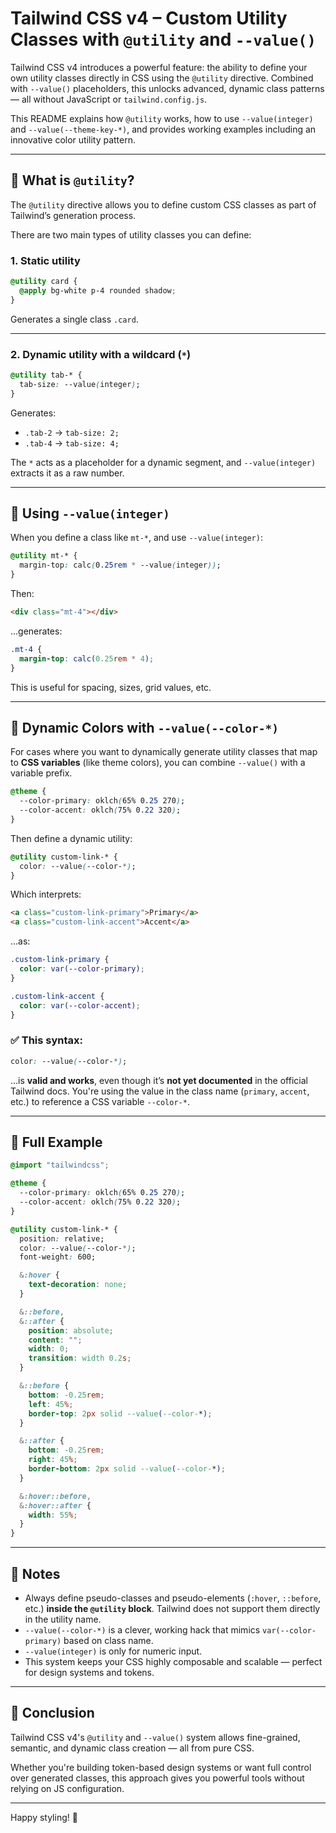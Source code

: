 # Tailwind CSS v4 – Custom Utility Classes with `@utility` and `--value()`

Tailwind CSS v4 introduces a powerful feature: the ability to define your own utility classes directly in CSS using the `@utility` directive. Combined with `--value()` placeholders, this unlocks advanced, dynamic class patterns — all without JavaScript or `tailwind.config.js`.

This README explains how `@utility` works, how to use `--value(integer)` and `--value(--theme-key-*)`, and provides working examples including an innovative color utility pattern.

---

## 🔧 What is `@utility`?

The `@utility` directive allows you to define custom CSS classes as part of Tailwind’s generation process.

There are two main types of utility classes you can define:

### 1. **Static utility**
```css
@utility card {
  @apply bg-white p-4 rounded shadow;
}
```

Generates a single class `.card`.

---

### 2. **Dynamic utility with a wildcard (`*`)**
```css
@utility tab-* {
  tab-size: --value(integer);
}
```

Generates:
- `.tab-2` → `tab-size: 2;`
- `.tab-4` → `tab-size: 4;`

The `*` acts as a placeholder for a dynamic segment, and `--value(integer)` extracts it as a raw number.

---

## 🔢 Using `--value(integer)`

When you define a class like `mt-*`, and use `--value(integer)`:

```css
@utility mt-* {
  margin-top: calc(0.25rem * --value(integer));
}
```

Then:
```html
<div class="mt-4"></div>
```

...generates:
```css
.mt-4 {
  margin-top: calc(0.25rem * 4);
}
```

This is useful for spacing, sizes, grid values, etc.

---

## 🎨 Dynamic Colors with `--value(--color-*)`

For cases where you want to dynamically generate utility classes that map to **CSS variables** (like theme colors), you can combine `--value()` with a variable prefix.

```css
@theme {
  --color-primary: oklch(65% 0.25 270);
  --color-accent: oklch(75% 0.22 320);
}
```

Then define a dynamic utility:

```css
@utility custom-link-* {
  color: --value(--color-*);
}
```

Which interprets:
```html
<a class="custom-link-primary">Primary</a>
<a class="custom-link-accent">Accent</a>
```

...as:
```css
.custom-link-primary {
  color: var(--color-primary);
}

.custom-link-accent {
  color: var(--color-accent);
}
```

### ✅ This syntax:
```css
color: --value(--color-*);
```
...is **valid and works**, even though it’s **not yet documented** in the official Tailwind docs. You're using the value in the class name (`primary`, `accent`, etc.) to reference a CSS variable `--color-*`.

---

## 🧪 Full Example

```css
@import "tailwindcss";

@theme {
  --color-primary: oklch(65% 0.25 270);
  --color-accent: oklch(75% 0.22 320);
}

@utility custom-link-* {
  position: relative;
  color: --value(--color-*);
  font-weight: 600;

  &:hover {
    text-decoration: none;
  }

  &::before,
  &::after {
    position: absolute;
    content: "";
    width: 0;
    transition: width 0.2s;
  }

  &::before {
    bottom: -0.25rem;
    left: 45%;
    border-top: 2px solid --value(--color-*);
  }

  &::after {
    bottom: -0.25rem;
    right: 45%;
    border-bottom: 2px solid --value(--color-*);
  }

  &:hover::before,
  &:hover::after {
    width: 55%;
  }
}
```

---

## 📝 Notes

- Always define pseudo-classes and pseudo-elements (`:hover`, `::before`, etc.) **inside the `@utility` block**. Tailwind does not support them directly in the utility name.
- `--value(--color-*)` is a clever, working hack that mimics `var(--color-primary)` based on class name.
- `--value(integer)` is only for numeric input.
- This system keeps your CSS highly composable and scalable — perfect for design systems and tokens.

---

## 🏁 Conclusion

Tailwind CSS v4's `@utility` and `--value()` system allows fine-grained, semantic, and dynamic class creation — all from pure CSS.

Whether you're building token-based design systems or want full control over generated classes, this approach gives you powerful tools without relying on JS configuration.

---

Happy styling! 🎉
